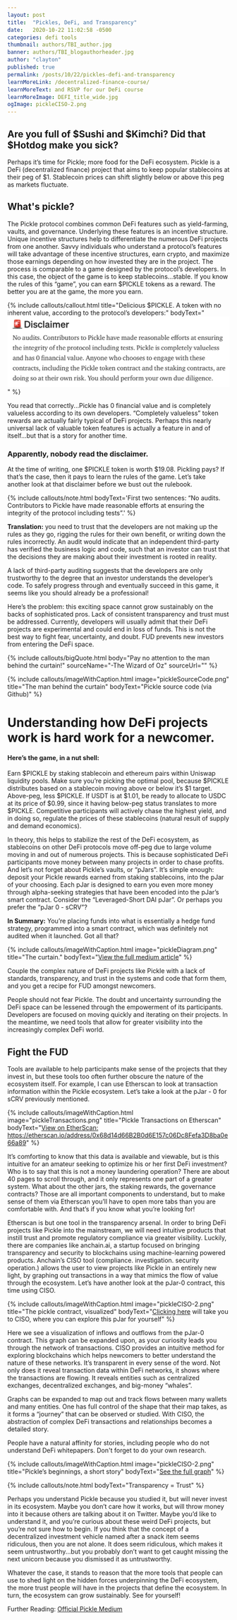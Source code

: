 ```yaml
---
layout: post
title:  "Pickles, DeFi, and Transparency"
date:   2020-10-22 11:02:58 -0500
categories: defi tools
thumbnail: authors/TBI_author.jpg
banner: authors/TBI_blogauthorheader.jpg
author: "clayton"
published: true
permalink: /posts/10/22/pickles-defi-and-transparency
learnMoreLink: /decentralized-finance-course/
learnMoreText: and RSVP for our DeFi course
learnMoreImage: DEFI_title_wide.jpg
ogImage: pickleCISO-2.png
---
```

<h2>Are you full of $Sushi and $Kimchi? Did that $Hotdog make you sick? </h2>

Perhaps it’s time for Pickle; more food for the DeFi ecosystem. Pickle is a DeFi (decentralized finance) project that aims to keep popular stablecoins at their peg of $1. Stablecoin prices can shift slightly below or above this peg as markets fluctuate.

<h2>What's pickle?</h2>
The Pickle protocol combines common DeFi features such as yield-farming, vaults, and governance. Underlying these features is an incentive structure. Unique incentive structures help to differentiate the numerous DeFi projects from one another. Savvy individuals who understand a protocol’s features will take advantage of these incentive structures, earn crypto, and maximize those earnings depending on how invested they are in the project. The process is comparable to a game designed by the protocol’s developers. In this case, the object of the game is to keep stablecoins...stable. If you know the rules of this “game”, you can earn $PICKLE tokens as a reward. The better you are at the game, the more you earn.

{% include callouts/callout.html
    title="Delicious $PICKLE. A token with no inherent value, according to the protocol’s developers:"
    bodyText="<a href='https://medium.com/@picklefinance/pickle-finance-launch-beea2eb8eacb' target='_blank'><img src='/assets/img/pickleDisclaimer.png'></a>"
%}

You read that correctly...Pickle has 0 financial value and is completely valueless according to its own developers. “Completely valueless” token rewards are actually fairly typical of DeFi projects. Perhaps this nearly universal lack of valuable token features is actually a feature in and of itself...but that is a story for another time. 

<h3>Apparently, nobody read the disclaimer. </h3>
At the time of writing, one $PICKLE token is worth $19.08. Pickling pays? If that’s the case, then it pays to learn the rules of the game. Let’s take another look at that disclaimer before we bust out the rulebook. 

{% include callouts/note.html
    bodyText='First two sentences: “No audits. Contributors to Pickle have made reasonable efforts at ensuring the integrity of the protocol including tests”.'
%}

<b>Translation:</b> you need to trust that the developers are not making up the rules as they go, rigging the rules for their own benefit, or writing down the rules incorrectly. An audit would indicate that an independent third-party has verified the business logic and code, such that an investor can trust that the decisions they are making about their investment is rooted in reality. 

A lack of third-party auditing suggests that the developers are only trustworthy to the degree that an investor understands the developer’s code. To safely progress through and eventually succeed in this game, it seems like you should already be a professional! 

Here’s the problem: this exciting space cannot grow sustainably on the backs of sophisticated pros. Lack of consistent transparency and trust must be addressed. Currently, developers will usually admit that their DeFi projects are experimental and could end in loss of funds. This is not the best way to fight fear, uncertainty, and doubt. FUD prevents new investors from entering the DeFi space. 

{% include callouts/bigQuote.html
	body="Pay no attention to the man behind the curtain!"
	sourceName="-The Wizard of Oz"
	sourceUrl=""
%}

{% include callouts/imageWithCaption.html
	image="pickleSourceCode.png"
	title="The man behind the curtain"
	bodyText="Pickle source code (via Github)"
%}

<h1>Understanding how DeFi projects work is hard work for a newcomer. </h1>
<h4>Here’s the game, in a nut shell:</h4> 
Earn $PICKLE by staking stablecoin and ethereum pairs within Uniswap liquidity pools. Make sure you’re picking the optimal pool, because $PICKLE distributes based on a stablecoin moving above or below it’s $1 target. Above-peg, less $PICKLE. If USDT is at $1.01, be ready to allocate to USDC at its price of $0.99, since it having below-peg status translates to more $PICKLE. Competitive participants will actively chase the highest yield, and in doing so, regulate the prices of these stablecoins (natural result of supply and demand economics). 

In theory, this helps to stabilize the rest of the DeFi ecosystem, as stablecoins on other DeFi protocols move off-peg due to large volume moving in and out of numerous projects. This is because sophisticated DeFi participants move money between many projects in order to chase profits. And let’s not forget about Pickle’s vaults, or “pJars”. It’s simple enough: deposit your Pickle rewards earned from staking stablecoins, into the pJar of your choosing. Each pJar is designed to earn you even more money through alpha-seeking strategies that have been encoded into the pJar’s smart contract. Consider the “Leveraged-Short DAI pJar”. Or perhaps you prefer the “pJar 0 - sCRV”? 

<b>In Summary:</b> You’re placing funds into what is essentially a hedge fund strategy, programmed into a smart contract, which was definitely not audited when it launched. Got all that? 


{% include callouts/imageWithCaption.html
	image="pickleDiagram.png"
	title="The curtain."
	bodyText="<a href='https://medium.com/@picklefinance' target='_blank'>View the full medium article</a>"
%}

Couple the complex nature of DeFi projects like Pickle with a lack of standards, transparency, and trust in the systems and code that form them, and you get a recipe for FUD amongst newcomers. 

People should not fear Pickle. The doubt and uncertainty surrounding the DeFi space can be lessened through the empowerment of its participants. Developers are focused on moving quickly and iterating on their projects. In the meantime, we need tools that allow for greater visibility into the increasingly complex DeFi world.

<h2>Fight the FUD</h2>
Tools are available to help participants make sense of the projects that they invest in, but these tools too often further obscure the nature of the ecosystem itself. For example, I can use Etherscan to look at transaction information within the Pickle ecosystem. Let’s take a look at the pJar - 0 for sCRV previously mentioned. 

{% include callouts/imageWithCaption.html
	image="pickleTransactions.png"
	title="Pickle Transactions on Etherscan"
	bodyText="<a href='https://etherscan.io/address/0x68d14d66B2B0d6E157c06Dc8Fefa3D8ba0e66a89' target='_blank'>View on EtherScan: https://etherscan.io/address/0x68d14d66B2B0d6E157c06Dc8Fefa3D8ba0e66a89</a>"
%}

It’s comforting to know that this data is available and viewable, but is this intuitive for an amateur seeking to optimize his or her first DeFi investment? Who is to say that this is not a money laundering operation? There are about 40 pages to scroll through, and it only represents one part of a greater system. What about the other jars, the staking rewards, the governance contracts? Those are all important components to understand, but to make sense of them via Etherscan you’ll have to open more tabs than you are comfortable with. And that’s if you know what you’re looking for!

Etherscan is but one tool in the transparency arsenal. In order to bring DeFi projects like Pickle into the mainstream, we will need intuitive products that instill trust and promote regulatory compliance via greater visibility. Luckily, there are companies like anchain.ai, a startup focused on bringing transparency and security to blockchains using machine-learning powered products. Anchain’s CISO tool (compliance. investigation. security operation.) allows the user to view projects like Pickle in an entirely new light, by graphing out transactions in a way that mimics the flow of value through the ecosystem. Let’s have another look at the pJar-0 contract, this time using CISO. 

{% include callouts/imageWithCaption.html
	image="pickleCISO-2.png"
	title="The pickle contract, visualized"
	bodyText="<a href='https://ciso.anchainai.com/s/2w5k2SxPCuq'>Clicking here</a> will take you to CISO, where you can explore this pJar for yourself"
%}

Here we see a visualization of inflows and outflows from the pJar-0 contract. This graph can be expanded upon, as your curiosity leads you through the network of transactions. CISO provides an intuitive method for exploring blockchains which helps newcomers to better understand the nature of these networks. It’s transparent in every sense of the word. Not only does it reveal transaction data within DeFi networks, it shows where the transactions are flowing. It reveals entities such as centralized exchanges, decentralized exchanges, and big-money “whales”.

Graphs can be expanded to map out and track flows between many wallets and many entities. One has full control of the shape that their map takes, as it forms a “journey” that can be observed or studied. With CISO, the abstraction of complex DeFi transactions and relationships becomes a detailed story. 

People have a natural affinity for stories, including people who do not understand DeFi whitepapers. Don't forget to do your own research. 

{% include callouts/imageWithCaption.html
	image="pickleCISO-2.png"
	title="Pickle’s beginnings, a short story"
	bodyText="<a href='https://ciso.anchainai.com/s/2w6tddwnote'>See the full graph</a>"
%}

{% include callouts/note.html 
    bodyText="Transparency = Trust"
%}

Perhaps you understand Pickle because you studied it, but will never invest in its ecosystem. Maybe you don’t care how it works, but will throw money into it because others are talking about it on Twitter. Maybe you’d like to understand it, and you’re curious about these weird DeFi projects, but you’re not sure how to begin. If you think that the concept of a decentralized investment vehicle named after a snack item seems ridiculous, then you are not alone. It does seem ridiculous, which makes it seem untrustworthy...but you probably don’t want to get caught missing the next unicorn because you dismissed it as untrustworthy.

Whatever the case, it stands to reason that the more tools that people can use to shed light on the hidden forces underpinning the DeFi ecosystem, the more trust people will have in the projects that define the ecosystem. In turn, the ecosystem can grow sustainably. See for yourself!

Further Reading: <a href='https://medium.com/@picklefinance/pickle-finance-launch-beea2eb8eacb'>Official Pickle Medium</a>
               
